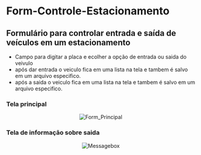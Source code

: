 # Form-Controle-Estacionamento

## Formulário para controlar entrada e saída de veículos em um estacionamento

- Campo para digitar a placa  e ecolher a opção de entrada ou saida do veivulo
- após dar entrada o veiculo fica em uma lista na tela e tambem é salvo em um  arquivo especifico.
- após a saida o veiculo fica em uma lista na tela e tambem é salvo em um  arquivo especifico.

### Tela principal
<span align="center">
  
![Form_Principal](https://user-images.githubusercontent.com/82920650/174624279-87f6c62e-6e09-4c19-be42-ee9400c9a9ca.png)
  
</span>


### Tela de informação sobre saida
<span align="center">
  
![Messagebox](https://user-images.githubusercontent.com/82920650/174621656-21df481f-bb3e-49de-9478-239d2c62b515.png)
  
</span>
